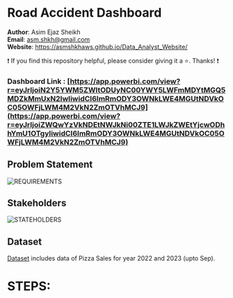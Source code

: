 # Road Accident Dashboard

**Author**: Asim Ejaz Sheikh <br />
**Email**: asm.shkh@gmail.com <br />
**Website**: https://asmshkhaws.github.io/Data_Analyst_Website/ <br />

:exclamation: If you find this repository helpful, please consider giving it a :star:. Thanks! :exclamation:

### Dashboard Link : [https://app.powerbi.com/view?r=eyJrIjoiN2Y5YWM5ZWItODUyNC00YWY5LWFmMDYtMGQ5MDZkMmUxN2IwIiwidCI6ImRmODY3OWNkLWE4MGUtNDVkOC05OWFjLWM4M2VkN2ZmOTVhMCJ9](https://app.powerbi.com/view?r=eyJrIjoiZWQwYzVkNDEtNWJkNi00ZTE1LWJkZWEtYjcwODhhYmU1OTgyIiwidCI6ImRmODY3OWNkLWE4MGUtNDVkOC05OWFjLWM4M2VkN2ZmOTVhMCJ9)

## Problem Statement
![REQUIREMENTS](https://github.com/asmshkhaws/ROAD_ACCIDENT_POWER_BI/assets/119579424/a1c89485-0bb6-4f64-a249-a2db5d4652e8)

## Stakeholders
![STATEHOLDERS](https://github.com/asmshkhaws/ROAD_ACCIDENT_POWER_BI/assets/119579424/189916bc-9f56-45e4-9887-2f4056d213cc)

## Dataset

[Dataset](https://drive.google.com/file/d/1po_7QivCqGceixWVXCoX_ftzf8scG-sl/view) includes data of Pizza Sales for year 2022 and 2023 (upto Sep).
# STEPS:
